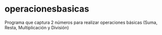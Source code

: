 # operacionesbasicas
Programa que captura 2 números para realizar operaciones básicas (Suma, Resta, Multiplicación y División)
